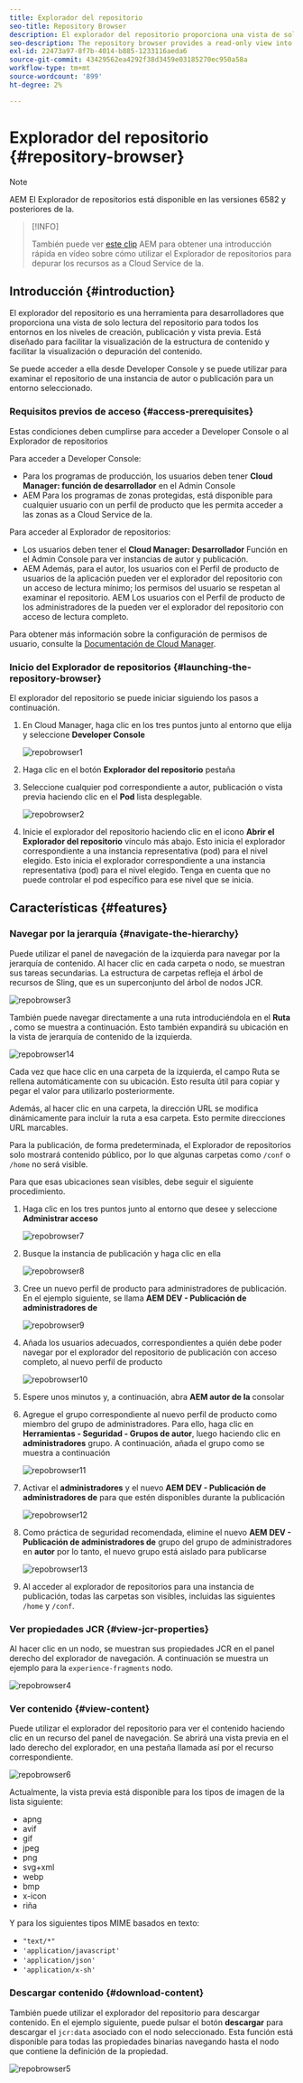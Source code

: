 ```yaml
---
title: Explorador del repositorio
seo-title: Repository Browser
description: El explorador del repositorio proporciona una vista de solo lectura del repositorio para todos los entornos en los niveles de creación, publicación y vista previa.
seo-description: The repository browser provides a read-only view into the repository for all environments on author, publish, and preview tiers.
exl-id: 22473a97-8f7b-4014-b885-1233116aeda6
source-git-commit: 43429562ea4292f38d3459e03185270ec950a58a
workflow-type: tm+mt
source-wordcount: '899'
ht-degree: 2%

---
```


# Explorador del repositorio {#repository-browser}

>[!NOTE]
>
>AEM El Explorador de repositorios está disponible en las versiones 6582 y posteriores de la.

>[!INFO]
>
>También puede ver [este clip](https://experienceleague.adobe.com/docs/experience-manager-learn/cloud-service/debugging/debugging-aem-as-a-cloud-service/repository-browser.html) AEM para obtener una introducción rápida en vídeo sobre cómo utilizar el Explorador de repositorios para depurar los recursos as a Cloud Service de la.

## Introducción {#introduction}

El explorador del repositorio es una herramienta para desarrolladores que proporciona una vista de solo lectura del repositorio para todos los entornos en los niveles de creación, publicación y vista previa. Está diseñado para facilitar la visualización de la estructura de contenido y facilitar la visualización o depuración del contenido.

Se puede acceder a ella desde Developer Console y se puede utilizar para examinar el repositorio de una instancia de autor o publicación para un entorno seleccionado.

### Requisitos previos de acceso {#access-prerequisites}

Estas condiciones deben cumplirse para acceder a Developer Console o al Explorador de repositorios

Para acceder a Developer Console:

* Para los programas de producción, los usuarios deben tener **Cloud Manager: función de desarrollador** en el Admin Console
* AEM Para los programas de zonas protegidas, está disponible para cualquier usuario con un perfil de producto que les permita acceder a las zonas as a Cloud Service de la.

Para acceder al Explorador de repositorios:

* Los usuarios deben tener el **Cloud Manager: Desarrollador** Función en el Admin Console para ver instancias de autor y publicación.
* AEM Además, para el autor, los usuarios con el Perfil de producto de usuarios de la aplicación pueden ver el explorador del repositorio con un acceso de lectura mínimo; los permisos del usuario se respetan al examinar el repositorio. AEM Los usuarios con el Perfil de producto de los administradores de la pueden ver el explorador del repositorio con acceso de lectura completo.

Para obtener más información sobre la configuración de permisos de usuario, consulte la [Documentación de Cloud Manager](https://experienceleague.adobe.com/docs/experience-manager-cloud-manager/using/requirements/setting-up-users-and-roles.html).

### Inicio del Explorador de repositorios {#launching-the-repository-browser}

El explorador del repositorio se puede iniciar siguiendo los pasos a continuación.

1. En Cloud Manager, haga clic en los tres puntos junto al entorno que elija y seleccione **Developer Console**

   ![repobrowser1](/help/implementing/developing/tools/assets/repobrowser1.png)

1. Haga clic en el botón **Explorador del repositorio** pestaña
1. Seleccione cualquier pod correspondiente a autor, publicación o vista previa haciendo clic en el **Pod** lista desplegable.

   ![repobrowser2](/help/implementing/developing/tools/assets/repobrowser2.png)

1. Inicie el explorador del repositorio haciendo clic en el icono **Abrir el Explorador del repositorio** vínculo más abajo. Esto inicia el explorador correspondiente a una instancia representativa (pod) para el nivel elegido. Esto inicia el explorador correspondiente a una instancia representativa (pod) para el nivel elegido. Tenga en cuenta que no puede controlar el pod específico para ese nivel que se inicia.

## Características {#features}

### Navegar por la jerarquía {#navigate-the-hierarchy}

Puede utilizar el panel de navegación de la izquierda para navegar por la jerarquía de contenido. Al hacer clic en cada carpeta o nodo, se muestran sus tareas secundarias. La estructura de carpetas refleja el árbol de recursos de Sling, que es un superconjunto del árbol de nodos JCR.

![repobrowser3](/help/implementing/developing/tools/assets/repobrowser3.png)

También puede navegar directamente a una ruta introduciéndola en el **Ruta** , como se muestra a continuación. Esto también expandirá su ubicación en la vista de jerarquía de contenido de la izquierda.

![repobrowser14](/help/implementing/developing/tools/assets/repobrowser14.png)

Cada vez que hace clic en una carpeta de la izquierda, el campo Ruta se rellena automáticamente con su ubicación. Esto resulta útil para copiar y pegar el valor para utilizarlo posteriormente.

Además, al hacer clic en una carpeta, la dirección URL se modifica dinámicamente para incluir la ruta a esa carpeta. Esto permite direcciones URL marcables.

Para la publicación, de forma predeterminada, el Explorador de repositorios solo mostrará contenido público, por lo que algunas carpetas como `/conf` o `/home` no será visible.

Para que esas ubicaciones sean visibles, debe seguir el siguiente procedimiento.

1. Haga clic en los tres puntos junto al entorno que desee y seleccione **Administrar acceso**

   ![repobrowser7](/help/implementing/developing/tools/assets/repobrowser7.png)

1. Busque la instancia de publicación y haga clic en ella

   ![repobrowser8](/help/implementing/developing/tools/assets/repobrowser8.png)

1. Cree un nuevo perfil de producto para administradores de publicación. En el ejemplo siguiente, se llama **AEM DEV - Publicación de administradores de**

   ![repobrowser9](/help/implementing/developing/tools/assets/repobrowser9.png)

1. Añada los usuarios adecuados, correspondientes a quién debe poder navegar por el explorador del repositorio de publicación con acceso completo, al nuevo perfil de producto

   ![repobrowser10](/help/implementing/developing/tools/assets/repobrowser10.png)

1. Espere unos minutos y, a continuación, abra **AEM autor de la** consolar
1. Agregue el grupo correspondiente al nuevo perfil de producto como miembro del grupo de administradores. Para ello, haga clic en **Herramientas - Seguridad - Grupos de autor**, luego haciendo clic en **administradores** grupo. A continuación, añada el grupo como se muestra a continuación

   ![repobrowser11](/help/implementing/developing/tools/assets/repobrowser11.png)

1. Activar el **administradores** y el nuevo **AEM DEV - Publicación de administradores de** para que estén disponibles durante la publicación

   ![repobrowser12](/help/implementing/developing/tools/assets/repobrowser12.png)

1. Como práctica de seguridad recomendada, elimine el nuevo **AEM DEV - Publicación de administradores de** grupo del grupo de administradores en **autor** por lo tanto, el nuevo grupo está aislado para publicarse

   ![repobrowser13](/help/implementing/developing/tools/assets/repobrowser13.png)

1. Al acceder al explorador de repositorios para una instancia de publicación, todas las carpetas son visibles, incluidas las siguientes `/home` y `/conf`.

### Ver propiedades JCR {#view-jcr-properties}

Al hacer clic en un nodo, se muestran sus propiedades JCR en el panel derecho del explorador de navegación. A continuación se muestra un ejemplo para la `experience-fragments` nodo.

![repobrowser4](/help/implementing/developing/tools/assets/repobrowser41.png)

### Ver contenido {#view-content}

Puede utilizar el explorador del repositorio para ver el contenido haciendo clic en un recurso del panel de navegación. Se abrirá una vista previa en el lado derecho del explorador, en una pestaña llamada así por el recurso correspondiente.

![repobrowser6](/help/implementing/developing/tools/assets/repobrowser61.png)

Actualmente, la vista previa está disponible para los tipos de imagen de la lista siguiente:

* apng
* avif
* gif
* jpeg
* png
* svg+xml
* webp
* bmp
* x-icon
* riña

Y para los siguientes tipos MIME basados en texto:

* `"text/*"`
* `'application/javascript'`
* `'application/json'`
* `'application/x-sh'`

### Descargar contenido {#download-content}

También puede utilizar el explorador del repositorio para descargar contenido. En el ejemplo siguiente, puede pulsar el botón **descargar** para descargar el `jcr:data` asociado con el nodo seleccionado. Esta función está disponible para todas las propiedades binarias navegando hasta el nodo que contiene la definición de la propiedad.

![repobrowser5](/help/implementing/developing/tools/assets/repobrowser52.png)
